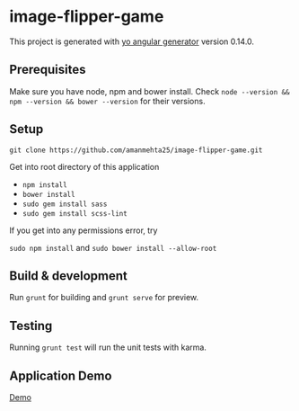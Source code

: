 # image-flipper-game

This project is generated with [yo angular generator](https://github.com/yeoman/generator-angular)
version 0.14.0.

## Prerequisites

Make sure you have node, npm and bower install.
Check `node --version && npm --version && bower --version` for their versions.

## Setup

`git clone https://github.com/amanmehta25/image-flipper-game.git`

Get into root directory of this application

- `npm install`
- `bower install`
- `sudo gem install sass`
- `sudo gem install scss-lint`

If you get into any permissions error, try

`sudo npm install` and `sudo bower install --allow-root`

## Build & development

Run `grunt` for building and `grunt serve` for preview.

## Testing

Running `grunt test` will run the unit tests with karma.

## Application Demo

[Demo](https://image-flipper.herokuapp.com)
